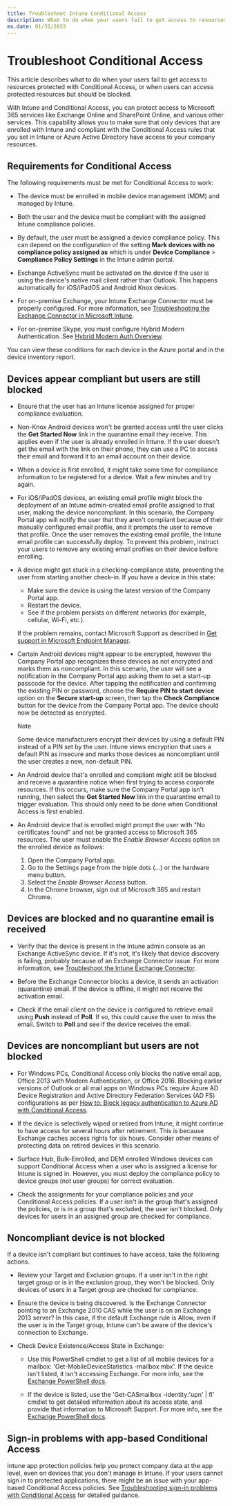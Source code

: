 ```yaml
---
title: Troubleshoot Intune Conditional Access
description: What to do when your users fail to get access to resources through Intune Conditional Access.
ms.date: 01/31/2022
---
```

# Troubleshoot Conditional Access

This article describes what to do when your users fail to get access to resources protected with Conditional Access, or when users can access protected resources but should be blocked.

With Intune and Conditional Access, you can protect access to Microsoft 365 services like Exchange Online and SharePoint Online, and various other services. This capability allows you to make sure that only devices that are enrolled with Intune and compliant with the Conditional Access rules that you set in Intune or Azure Active Directory have access to your company resources.

## Requirements for Conditional Access

The following requirements must be met for Conditional Access to work:

- The device must be enrolled in mobile device management (MDM) and managed by Intune.

- Both the user and the device must be compliant with the assigned Intune compliance policies.

- By default, the user must be assigned a device compliance policy. This can depend on the configuration of the setting **Mark devices with no compliance policy assigned as** which is under **Device Compliance** > **Compliance Policy Settings** in the Intune admin portal.

- Exchange ActiveSync must be activated on the device if the user is using the device's native mail client rather than Outlook. This happens automatically for iOS/iPadOS and Android Knox devices.

- For on-premise Exchange, your Intune Exchange Connector must be properly configured. For more information, see [Troubleshooting the Exchange Connector in Microsoft Intune](troubleshoot-exchange-connector.md).

- For on-premise Skype, you must configure Hybrid Modern Authentication. See [Hybrid Modern Auth Overview](/microsoft-365/enterprise/hybrid-modern-auth-overview).

You can view these conditions for each device in the Azure portal and in the device inventory report.

## Devices appear compliant but users are still blocked

- Ensure that the user has an Intune license assigned for proper compliance evaluation.

- Non-Knox Android devices won't be granted access until the user clicks the **Get Started Now** link in the quarantine email they receive. This applies even if the user is already enrolled in Intune. If the user doesn't get the email with the link on their phone, they can use a PC to access their email and forward it to an email account on their device.

- When a device is first enrolled, it might take some time for compliance information to be registered for a device. Wait a few minutes and try again.

- For iOS/iPadOS devices, an existing email profile might block the deployment of an Intune admin-created email profile assigned to that user, making the device noncompliant. In this scenario, the Company Portal app will notify the user that they aren't compliant because of their manually configured email profile, and it prompts the user to remove that profile. Once the user removes the existing email profile, the Intune email profile can successfully deploy. To prevent this problem, instruct your users to remove any existing email profiles on their device before enrolling.

- A device might get stuck in a checking-compliance state, preventing the user from starting another check-in. If you have a device in this state:
  - Make sure the device is using the latest version of the Company Portal app.
  - Restart the device.
  - See if the problem persists on different networks (for example, cellular, Wi-Fi, etc.).

  If the problem remains, contact Microsoft Support as described in [Get support in Microsoft Endpoint Manager](/mem/get-support).

- Certain Android devices might appear to be encrypted, however the Company Portal app recognizes these devices as not encrypted and marks them as noncompliant. In this scenario, the user will see a notification in the Company Portal app asking them to set a start-up passcode for the device. After tapping the notification and confirming the existing PIN or password, choose the **Require PIN to start device** option on the **Secure start-up** screen, then tap the **Check Compliance** button for the device from the Company Portal app. The device should now be detected as encrypted.

  > [!NOTE]
  > Some device manufacturers encrypt their devices by using a default PIN instead of a PIN set by the user. Intune views encryption that uses a default PIN as insecure and marks those devices as noncompliant until the user creates a new, non-default PIN.

- An Android device that's enrolled and compliant might still be blocked and receive a quarantine notice when first trying to access corporate resources. If this occurs, make sure the Company Portal app isn't running, then select the **Get Started Now** link in the quarantine email to trigger evaluation. This should only need to be done when Conditional Access is first enabled.

- An Android device that is enrolled might prompt the user with "No certificates found" and not be granted access to Microsoft 365 resources. The user must enable the *Enable Browser Access* option on the enrolled device as follows:
  1. Open the Company Portal app.
  2. Go to the Settings page from the triple dots (...) or the hardware menu button.
  3. Select the *Enable Browser Access* button.
  4. In the Chrome browser, sign out of Microsoft 365 and restart Chrome.

## Devices are blocked and no quarantine email is received

- Verify that the device is present in the Intune admin console as an Exchange ActiveSync device. If it's not, it's likely that device discovery is failing, probably because of an Exchange Connector issue. For more information, see [Troubleshoot the Intune Exchange Connector](troubleshoot-exchange-connector.md).

- Before the Exchange Connector blocks a device, it sends an activation (quarantine) email. If the device is offline, it might not receive the activation email.

- Check if the email client on the device is configured to retrieve email using **Push** instead of **Poll**. If so, this could cause the user to miss the email. Switch to **Poll** and see if the device receives the email.

## Devices are noncompliant but users are not blocked

- For Windows PCs, Conditional Access only blocks the native email app, Office 2013 with Modern Authentication, or Office 2016. Blocking earlier versions of Outlook or all mail apps on Windows PCs require Azure AD Device Registration and Active Directory Federation Services (AD FS) configurations as per [How to: Block legacy authentication to Azure AD with Conditional Access](/azure/active-directory/conditional-access/block-legacy-authentication).

- If the device is selectively wiped or retired from Intune, it might continue to have access for several hours after retirement. This is because Exchange caches access rights for six hours. Consider other means of protecting data on retired devices in this scenario.

- Surface Hub, Bulk-Enrolled, and DEM enrolled Windows devices can support Conditional Access when a user who is assigned a license for Intune is signed in. However, you must deploy the compliance policy to device groups (not user groups) for correct evaluation.

- Check the assignments for your compliance policies and your Conditional Access policies. If a user isn't in the group that's assigned the policies, or is in a group that's excluded, the user isn't blocked. Only devices for users in an assigned group are checked for compliance.

## Noncompliant device is not blocked

If a device  isn't compliant but continues to have access, take the following actions.

- Review your Target and Exclusion groups. If a user isn't in the right target group or is in the exclusion group, they won't be blocked. Only devices of users in a Target group are checked for compliance.

- Ensure the device is being discovered. Is the Exchange Connector pointing to an Exchange 2010 CAS while the user is on an Exchange 2013 server? In this case, if the default Exchange rule is Allow, even if the user is in the Target group, Intune can't be aware of the device's connection to Exchange.

- Check Device Existence/Access State in Exchange:
  - Use this PowerShell cmdlet to get a list of all mobile devices for a mailbox: 'Get-MobileDeviceStatistics -mailbox mbx'. If the device isn't listed, it isn't accessing Exchange. For more info, see the [Exchange PowerShell docs](/powershell/module/exchange/get-mobiledevicestatistics).
  
  - If the device is listed, use the 'Get-CASmailbox -identity:'upn' | fl' cmdlet to get detailed information about its access state, and provide that information to Microsoft Support. For more info, see the [Exchange PowerShell docs](/powershell/module/exchange/get-casmailbox).

## Sign-in problems with app-based Conditional Access

Intune app protection policies help you protect company data at the app level, even on devices that you don't manage in Intune. If your users cannot sign in to protected applications, there might be an issue with your app-based Conditional Access policies. See [Troubleshooting sign-in problems with Conditional Access](/azure/active-directory/conditional-access/troubleshoot-conditional-access) for detailed guidance.
